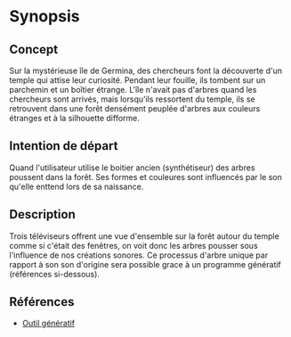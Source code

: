 # Synopsis

## Concept
Sur la mystérieuse île de Germina, des chercheurs font la découverte d'un temple qui attise leur curiosité. Pendant leur fouille, ils tombent sur un parchemin et un boîtier étrange. L'île n'avait pas d'arbres quand les chercheurs sont arrivés, mais lorsqu'ils ressortent du temple, ils se retrouvent dans une forêt densément peuplée d'arbres aux couleurs étranges et à la silhouette difforme.

## Intention de départ
Quand l'utilisateur utilise le boitier ancien (synthétiseur) des arbres poussent dans la forêt. Ses formes et couleures sont influencés par le son qu'elle enttend lors de sa naissance.

## Description
Trois téléviseurs offrent une vue d'ensemble sur la forêt autour du temple comme si c'était des fenêtres, on voit donc les arbres pousser sous l'influence de nos créations sonores. Ce processus d'arbre unique par rapport à son son d'origine sera possible grace à un programme génératif (références si-dessous).


## Références

* [Outil génératif](https://assetstore.unity.com/packages/tools/modeling/treegen-2023-procedural-tree-generator-244180)
